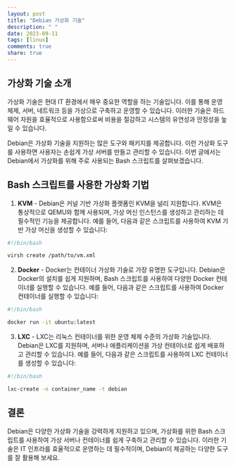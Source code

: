 ```yaml
---
layout: post
title: "Debian 가상화 기술"
description: " "
date: 2023-09-11
tags: [linux]
comments: true
share: true
---
```


## 가상화 기술 소개

가상화 기술은 현대 IT 환경에서 매우 중요한 역할을 하는 기술입니다. 이를 통해 운영 체제, 서버, 네트워크 등을 가상으로 구축하고 운영할 수 있습니다. 이러한 기술은 하드웨어 자원을 효율적으로 사용함으로써 비용을 절감하고 시스템의 유연성과 안정성을 높일 수 있습니다. 

Debian은 가상화 기술을 지원하는 많은 도구와 패키지를 제공합니다. 이런 가상화 도구를 사용하면 사용자는 손쉽게 가상 서버를 만들고 관리할 수 있습니다. 이번 글에서는 Debian에서 가상화를 위해 주로 사용되는 Bash 스크립트를 살펴보겠습니다.

## Bash 스크립트를 사용한 가상화 기법

1. **KVM** - Debian은 커널 기반 가상화 플랫폼인 KVM을 널리 지원합니다. KVM은 통상적으로 QEMU와 함께 사용되며, 가상 머신 인스턴스를 생성하고 관리하는 데 필수적인 기능을 제공합니다. 예를 들어, 다음과 같은 스크립트를 사용하여 KVM 기반 가상 머신을 생성할 수 있습니다:

```bash
#!/bin/bash

virsh create /path/to/vm.xml
```

2. **Docker** - Docker는 컨테이너 가상화 기술로 가장 유명한 도구입니다. Debian은 Docker의 설치를 쉽게 지원하며, Bash 스크립트를 사용하여 다양한 Docker 컨테이너를 실행할 수 있습니다. 예를 들어, 다음과 같은 스크립트를 사용하여 Docker 컨테이너를 실행할 수 있습니다:

```bash
#!/bin/bash

docker run -it ubuntu:latest
```

3. **LXC** - LXC는 리눅스 컨테이너를 위한 운영 체제 수준의 가상화 기술입니다. Debian은 LXC를 지원하며, 서버나 애플리케이션을 가상 컨테이너로 쉽게 배포하고 관리할 수 있습니다. 예를 들어, 다음과 같은 스크립트를 사용하여 LXC 컨테이너를 생성할 수 있습니다:

```bash
#!/bin/bash

lxc-create -n container_name -t debian
```

## 결론

Debian은 다양한 가상화 기술을 강력하게 지원하고 있으며, 가상화를 위한 Bash 스크립트를 사용하여 가상 서버나 컨테이너를 쉽게 구축하고 관리할 수 있습니다. 이러한 기술은 IT 인프라를 효율적으로 운영하는 데 필수적이며, Debian이 제공하는 다양한 도구를 잘 활용해 보세요.